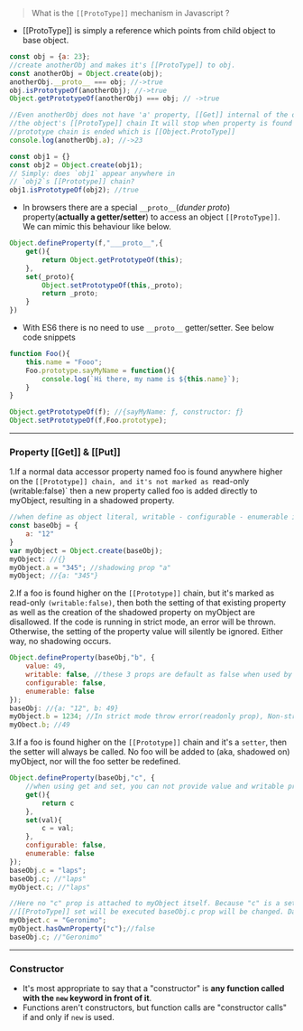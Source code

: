 > What is the `[[ProtoType]]` mechanism in Javascript ?

- [[ProtoType]] is simply a reference which points from child object to base object.

```javascript
const obj = {a: 23};
//create anotherObj and makes it's [[ProtoType]] to obj. 
const anotherObj = Object.create(obj);
anotherObj.__proto__ === obj; //->true
obj.isPrototypeOf(anotherObj); //->true
Object.getPrototypeOf(anotherObj) === obj; // ->true 

//Even anotherObj does not have 'a' property, [[Get]] internal of the object will look up
//the object's [[ProtoType]] chain It will stop when property is found or 
//prototype chain is ended which is [[Object.ProtoType]]
console.log(anotherObj.a); //->23

const obj1 = {}
const obj2 = Object.create(obj1);
// Simply: does `obj1` appear anywhere in
// `obj2`s [[Prototype]] chain?
obj1.isPrototypeOf(obj2); //true

```
- In browsers there are a special `__proto__`(_dunder proto_) property(**actually a getter/setter**) to access an object `[[ProtoType]]`.
We can mimic this behaviour like below.
```javascript
Object.defineProperty(f,"___proto__",{
    get(){
        return Object.getPrototypeOf(this);
    },
    set(_proto){
        Object.setPrototypeOf(this,_proto);
        return _proto;
    }
})
```
- With ES6 there is no need to use `__proto__` getter/setter. See below code snippets
```javascript
function Foo(){
    this.name = "Fooo";
    Foo.prototype.sayMyName = function(){
        console.log(`Hi there, my name is ${this.name}`);
    }
}

Object.getPrototypeOf(f); //{sayMyName: ƒ, constructor: ƒ}
Object.setPrototypeOf(f,Foo.prototype);
```



***
### Property [[Get]] & [[Put]]
1.If a normal data accessor property named foo is found anywhere higher on the `[[Prototype]] chain,
and it's not marked as `read-only (writable:false)` then a new property called foo is added directly to myObject, 
resulting in a shadowed property.
```javascript
//when define as object literal, writable - configurable - enumerable is true by default
const baseObj = {
    a: "12"
}
var myObject = Object.create(baseObj);
myObject: //{}
myObject.a = "345"; //shadowing prop "a"
myObject; //{a: "345"}
```
2.If a foo is found higher on the `[[Prototype]]` chain, but it's marked as read-only `(writable:false)`, then both the
setting of that existing property as well as the creation of the shadowed property on myObject are disallowed. 
If the code is running in strict mode, an error will be thrown. Otherwise, the setting of the property value will silently be ignored.
Either way, no shadowing occurs.
```javascript
Object.defineProperty(baseObj,"b", {
    value: 49,    
    writable: false, //these 3 props are default as false when used by defineProperty method
    configurable: false,
    enumerable: false
});
baseObj: //{a: "12", b: 49}
myObject.b = 1234; //In strict mode throw error(readonly prop), Non-strict mode ignored
myObect.b; //49
```
3.If a foo is found higher on the `[[Prototype]]` chain and it's a `setter`, then the setter will always be called. 
No foo will be added to (aka, shadowed on) myObject, nor will the foo setter be redefined.
```javascript
Object.defineProperty(baseObj,"c", {
    //when using get and set, you can not provide value and writable props.
    get(){
        return c
    },
    set(val){
        c = val;
    },
    configurable: false,
    enumerable: false
});
baseObj.c = "laps";
baseObj.c; //"laps"
myObject.c; //"laps"

//Here no "c" prop is attached to myObject itself. Because "c" is a setter and in upper
//[[ProtoType]] set will be executed baseObj.c prop will be changed. Danger !!!
myObject.c = "Geronimo"; 
myObject.hasOwnProperty("c");//false
baseObj.c; //"Geronimo"
```

***

### Constructor
- It's most appropriate to say that a "constructor" is **any function called with the `new` keyword in front of it**.
- Functions aren't constructors, but function calls are "constructor calls" if and only if `new` is used.


